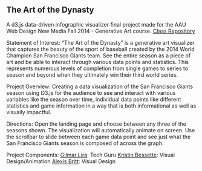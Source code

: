 ## The Art of the Dynasty

A d3.js data-driven infographic visualizer final project made for the AAU Web Design New Media Fall 2014 - Generative Art course.
[Class Repository](https://github.com/rybotron/wnm498genart_f14)

Statement of Interest:
“The Art of the Dynasty” is a generative art visualizer that captures the beauty of the sport of baseball created by the 2014 World Champion San Francisco Giants team. See the entire season as a piece of art and be able to interact through various data points and statistics. This represents numerous levels of completion from single games to series to season and beyond when they ultimately win their third world series.

Project Overview:
Creating a data visualization of the San Francisco Giants season using D3.js for the audience to see and interact with various variables like the season over time, individual data points like different statistics and game information in a way that is both informational as well as visually impactful.

Directions:
Open the landing page and choose between any three of the seasons shown. The visualization will automatically animate on screen. Use the scrollbar to slide between each game data point and see just what the San Francisco Giants season is composed of across the graph.

Project Components:
[Gilmar Lira](https://github.com/GilmarLira): Tech Guru
[Kristin Bessette](https://github.com/kristinbessette): Visual Design/Animation
[Alexis Britt](https://github.com/alexisbritt): Visual Design